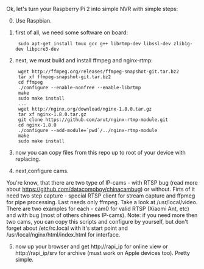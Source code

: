 Ok, let's turn your Raspberry Pi 2 into simple NVR with simple steps:

0. Use Raspbian.

1. first of all, we need some software on board:

        sudo apt-get install tmux gcc g++ librtmp-dev libssl-dev zlib1g-dev libpcre3-dev

2. next, we must build and install ffmpeg and nginx-rtmp:

        wget http://ffmpeg.org/releases/ffmpeg-snapshot-git.tar.bz2
        tar xf ffmpeg-snapshot-git.tar.bz2
        cd ffmpeg
        ./configure --enable-nonfree --enable-librtmp
        make
        sudo make install
        ...
        wget http://nginx.org/download/nginx-1.8.0.tar.gz
        tar xf nginx-1.8.0.tar.gz
        git clone https://github.com/arut/nginx-rtmp-module.git
        cd nginx-1.8.0
        ./configure --add-module=`pwd`/../nginx-rtmp-module
        make
        sudo make install

3. now you can copy files from this repo up to root of your device with replacing.

4. next,configure cams. 

 You're know, that there are two type of IP-cams - with RTSP bug (read more about https://github.com/datacompboy/chinacambug)  or without. 
 Firts of it need two step capture - special RTSP client for stream capture and ffpmeg for pipe processing.
 Last needs only ffmpeg. Take a look at /usr/local/video. There are two examples for each - cam0 for valid RTSP (Xiaomi Ant, etc) and with bug 
 (most of others chinees IP-cams). Note: if you need more then two cams, you can copy this scripts and configure by yourself, but don't forget about 
 /etc/rc.local with it's start point and /usr/local/nginx/html/index.html for interface.

5. now up your browser and get http://rapi_ip for online view or http://rapi_ip/srv for archive (must work on Apple devices too). Pretty simple.
